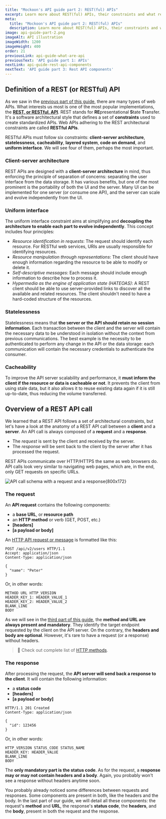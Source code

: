 ```yaml
---
title: "Mockoon's API guide part 2: REST(ful) APIs"
excerpt: Learn more about REST(ful) APIs, their constraints and what requests and responses between a client and a server contains
meta:
  title: "Mockoon's API guide part 2: REST(ful) APIs"
  description: Learn more about REST(ful) APIs, their constraints and what requests and responses between a client and a server contains
image: api-guide-part-2.png
imageAlt: API illustration
imageWidth: 1200
imageHeight: 400
order: 21
previousLink: api-guide-what-are-api
previousText: 'API guide part 1: APIs'
nextLink: api-guide-rest-api-components
nextText: 'API guide part 3: Rest API components'
---
```


## Definition of a REST (or RESTful) API

As we saw in the [previous part of this guide](/articles/api-guide-what-are-api/), there are many types of web APIs. What interests us most is one of the most popular implementations, the **[REST, or RESTful, API](https://en.wikipedia.org/wiki/Representational_state_transfer)**.
REST stands for **RE**presentational **S**tate **T**ransfer. It's a software architectural style that defines a set of **constraints** used to create standardized APIs. Web APIs adhering to the REST architectural constraints are called **RESTful APIs**.

RESTful APIs must follow six constraints: **client-server architecture**, **statelessness**, **cacheability**, **layered system**, **code on demand**, and **uniform interface**. We will see four of them, perhaps the most important.

### Client-server architecture

REST APIs are designed with a **client-server architecture** in mind, thus enforcing the principle of separation of concerns: separating the user interface from the data storage. It has various benefits, but one of the most prominent is the portability of both the UI and the server. Many UI can be implemented for one server (or consume one API), and the server can scale and evolve independently from the UI.

### Uniform interface

The uniform interface constraint aims at simplifying and **decoupling the architecture to enable each part to evolve independently**. This concept includes four principles:

- _Resource identification in requests_: The request should identify each resource. For RESTful web services, URIs are usually responsible for identifying resources.
- _Resource manipulation through representations_: The client should have enough information regarding the resource to be able to modify or delete it.
- _Self-descriptive messages_: Each message should include enough information to describe how to process it.
- _Hypermedia as the engine of application state (HATEOAS)_: A REST client should be able to use server-provided links to discover all the available and related resources. The client shouldn't need to have a hard-coded structure of the resources.

### Statelessness

Statelessness means that **the server or the API should retain no session information**. Each transaction between the client and the server will contain the necessary data to be understood in isolation without the context from previous communications. The best example is the necessity to be authenticated to perform any change in the API or the data storage: each communication will contain the necessary credentials to authenticate the consumer.

### Cacheability

To improve the API server scalability and performance, it **must inform the client if the resource or data is cacheable or not**. It prevents the client from using stale data, but it also allows it to reuse existing data again if it is still up-to-date, thus reducing the volume transferred.

## Overview of a REST API call

We learned that a REST API follows a set of architectural constraints, but let's have a look at the anatomy of a REST API call between a **client** and a **server**.
An API call is always composed of a **request** and a **response**.

- The _request_ is sent by the client and received by the server.
- The _response_ will be sent back to the client by the server after it has processed the request.

REST APIs communicate over HTTP/HTTPS the same as web browsers do. API calls look very similar to navigating web pages, which are, in the end, only GET requests on specific URLs.

![API call schema with a request and a response{800x172}](/images/articles/api-guide/api-call-request-response.png)

### The request

An **API request** contains the following components:

- a **base URL**, or **resource path**
- an **HTTP method** or verb (GET, POST, etc.)
- **\[headers\]**
- **\[a payload or body\]**

An [HTTP API request or message](https://developer.mozilla.org/en-US/docs/Web/HTTP/Messages) is formatted like this:

```http
POST /api/v2/users HTTP/1.1
Accept: application/json
Content-Type: application/json

{
  "name": "Peter"
}
```

Or, in other words:

```text
METHOD URL HTTP_VERSION
HEADER_KEY_1: HEADER_VALUE_1
HEADER_KEY_2: HEADER_VALUE_2
BLANK_LINE
BODY
```

As we will see in the [third part of this guide](/articles/api-guide-rest-api-components/), the **method and URL are always present and mandatory**. They identify the target endpoint requested by the client on the API server.
On the contrary, the **headers and body are optional**. However, it's rare to have a request (or a response) without headers.

> 📃 Check out complete list of [HTTP methods](/articles/list-http-request-methods/).

### The response

After processing the request, the **API server will send back a response to the client**. It will contain the following information:

- a **status code**
- **\[headers\]**
- **\[a payload or body\]**

```http
HTTP/1.1 201 Created
Content-Type: application/json

{
  "id": 123456
}
```

Or, in other words:

```text
HTTP_VERSION STATUS_CODE STATUS_NAME
HEADER_KEY: HEADER_VALUE
BLANK_LINE
BODY
```

The **only mandatory part is the status code**. As for the request, a **response may or may not contain headers and a body**. Again, you probably won't see a response without headers anytime soon.

You probably already noticed some differences between requests and responses. Some components are present in both, like the headers and the body.
In the last part of our guide, we will detail all these components: the request's **method** and **URL**, the response's **status code**, the **headers**, and the **body**, present in both the request and the response.
